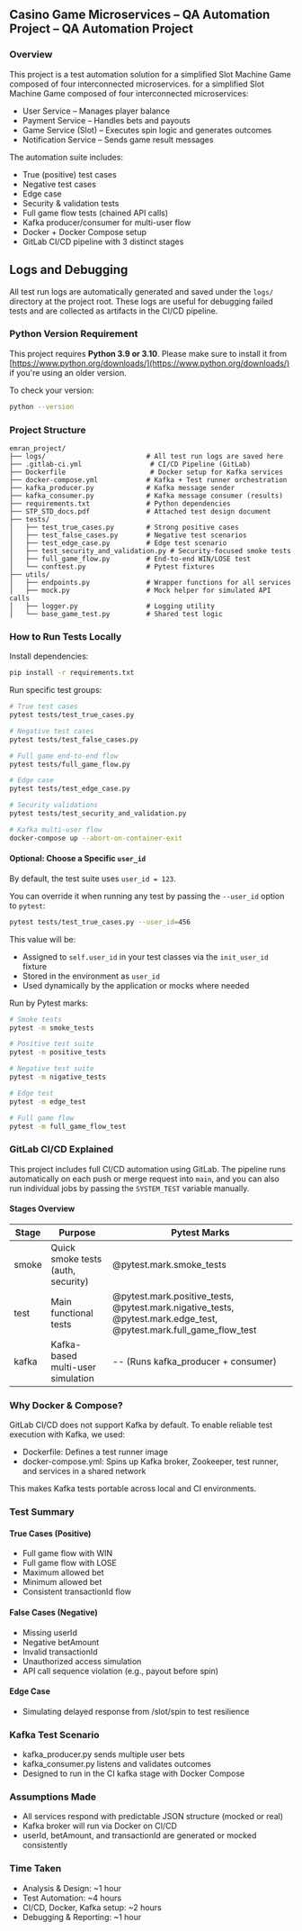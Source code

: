 ## Casino Game Microservices – QA Automation Project – QA Automation Project

### Overview

This project is a test automation solution for a simplified Slot Machine Game composed of four interconnected microservices. for a simplified Slot Machine Game composed of four interconnected microservices:

* User Service – Manages player balance
* Payment Service – Handles bets and payouts
* Game Service (Slot) – Executes spin logic and generates outcomes
* Notification Service – Sends game result messages

The automation suite includes:

* True (positive) test cases
* Negative test cases
* Edge case
* Security & validation tests
* Full game flow tests (chained API calls)
* Kafka producer/consumer for multi-user flow
* Docker + Docker Compose setup
* GitLab CI/CD pipeline with 3 distinct stages

## Logs and Debugging

All test run logs are automatically generated and saved under the `logs/` directory at the project root. These logs are useful for debugging failed tests and are collected as artifacts in the CI/CD pipeline.

### Python Version Requirement

This project requires **Python 3.9 or 3.10**. Please make sure to install it from [https://www.python.org/downloads/](https://www.python.org/downloads/) if you're using an older version.

To check your version:

```bash
python --version
```

### Project Structure

```
emran_project/
├── logs/                         # All test run logs are saved here
├── .gitlab-ci.yml                 # CI/CD Pipeline (GitLab)
├── Dockerfile                     # Docker setup for Kafka services
├── docker-compose.yml            # Kafka + Test runner orchestration
├── kafka_producer.py             # Kafka message sender
├── kafka_consumer.py             # Kafka message consumer (results)
├── requirements.txt              # Python dependencies
├── STP_STD_docs.pdf              # Attached test design document
├── tests/
│   ├── test_true_cases.py        # Strong positive cases
│   ├── test_false_cases.py       # Negative test scenarios
│   ├── test_edge_case.py         # Edge test scenario
│   ├── test_security_and_validation.py # Security-focused smoke tests
│   ├── full_game_flow.py         # End-to-end WIN/LOSE test
│   └── conftest.py               # Pytest fixtures
├── utils/
│   ├── endpoints.py              # Wrapper functions for all services
│   ├── mock.py                   # Mock helper for simulated API calls
│   ├── logger.py                 # Logging utility
│   └── base_game_test.py         # Shared test logic
```

### How to Run Tests Locally

Install dependencies:

```bash
pip install -r requirements.txt
```

Run specific test groups:

```bash
# True test cases
pytest tests/test_true_cases.py

# Negative test cases
pytest tests/test_false_cases.py

# Full game end-to-end flow
pytest tests/full_game_flow.py

# Edge case
pytest tests/test_edge_case.py

# Security validations
pytest tests/test_security_and_validation.py

# Kafka multi-user flow
docker-compose up --abort-on-container-exit
```

#### Optional: Choose a Specific `user_id`

By default, the test suite uses `user_id = 123`.

You can override it when running any test by passing the `--user_id` option to `pytest`:

```bash
pytest tests/test_true_cases.py --user_id=456
```

This value will be:

* Assigned to `self.user_id` in your test classes via the `init_user_id` fixture
* Stored in the environment as `user_id`
* Used dynamically by the application or mocks where needed

Run by Pytest marks:

```bash
# Smoke tests
pytest -m smoke_tests

# Positive test suite
pytest -m positive_tests

# Negative test suite
pytest -m nigative_tests

# Edge test
pytest -m edge_test

# Full game flow
pytest -m full_game_flow_test
```

### GitLab CI/CD Explained

This project includes full CI/CD automation using GitLab. The pipeline runs automatically on each push or merge request into `main`, and you can also run individual jobs by passing the `SYSTEM_TEST` variable manually.

#### Stages Overview

| Stage | Purpose                            | Pytest Marks                                                                                                             |
| ----- | ---------------------------------- | ------------------------------------------------------------------------------------------------------------------------ |
| smoke | Quick smoke tests (auth, security) | @pytest.mark.smoke\_tests                                                                                                |
| test  | Main functional tests              | @pytest.mark.positive\_tests, @pytest.mark.nigative\_tests, @pytest.mark.edge\_test, @pytest.mark.full\_game\_flow\_test |
| kafka | Kafka-based multi-user simulation  | -- (Runs kafka\_producer + consumer)                                                                                     |

### Why Docker & Compose?

GitLab CI/CD does not support Kafka by default. To enable reliable test execution with Kafka, we used:

* Dockerfile: Defines a test runner image
* docker-compose.yml: Spins up Kafka broker, Zookeeper, test runner, and services in a shared network

This makes Kafka tests portable across local and CI environments.

### Test Summary

#### True Cases (Positive)

* Full game flow with WIN
* Full game flow with LOSE
* Maximum allowed bet
* Minimum allowed bet
* Consistent transactionId flow

#### False Cases (Negative)

* Missing userId
* Negative betAmount
* Invalid transactionId
* Unauthorized access simulation
* API call sequence violation (e.g., payout before spin)

#### Edge Case

* Simulating delayed response from /slot/spin to test resilience

### Kafka Test Scenario

* kafka\_producer.py sends multiple user bets
* kafka\_consumer.py listens and validates outcomes
* Designed to run in the CI kafka stage with Docker Compose

### Assumptions Made

* All services respond with predictable JSON structure (mocked or real)
* Kafka broker will run via Docker on CI/CD
* userId, betAmount, and transactionId are generated or mocked consistently

### Time Taken

* Analysis & Design: \~1 hour
* Test Automation: \~4 hours
* CI/CD, Docker, Kafka setup: \~2 hours
* Debugging & Reporting: \~1 hour
